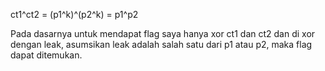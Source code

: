 ct1^ct2 = (p1^k)^(p2^k) = p1^p2

Pada dasarnya untuk mendapat flag saya hanya xor ct1 dan ct2 dan di xor dengan leak, asumsikan leak adalah salah satu dari p1 atau p2, maka flag dapat ditemukan.